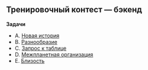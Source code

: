 ## Тренировочный контест — бэкенд
**Задачи**

* A. [Новая история](https://github.com/MupLever/YandexContestAutumn/tree/master/1)
* B. [Разнообразие](#)
* C. [Запрос к таблице](#)
* D. [Межпланетная организация](https://github.com/MupLever/YandexContestAutumn/tree/master/4)
* E. [Близость](https://github.com/MupLever/YandexContestAutumn/tree/master/5)